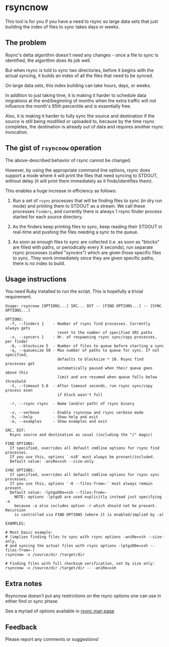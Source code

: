 # rsyncnow

This tool is for you if you have a need to rsync so large data sets
that just building the index of files to sync takes days or weeks.

## The problem

Rsync's delta algorithm doesn't need any changes - once a file to sync
is identified, the algorithm does its job well.

But when rsync is told to sync two directories, before it begins with
the actual syncing, it builds an index of all the files that need to be
synced.

On large data sets, this index building can take hours, days, or weeks.

In addition to just taking time, it is making it harder to schedule data
migrations at the end/beginning of months when the extra traffic will not
influence the month's 95th percentile and is essentially free.

Also, it is making it harder to fully sync the source and destination if
the source is still being modified or uploaded to, because by the time
rsync completes, the destination is already out of data and requires
another rsync invocation.

## The gist of `rsyncnow` operation

The above-described behavior of rsync cannot be changed.

However, by using the appropriate command line options, rsync does support
a mode where it will print the files that need syncing to STDOUT, without
delay (it will print them immediately as it finds/identifies them).

This enables a huge increase in efficiency as follows:

1. Run a set of `rsync` processes that will be finding files to sync
(in dry run mode) and printing them to STDOUT as a stream. We call
these processes `finders`, and currently there is always 1 rsync
finder process started for each source directory.

1. As the finders keep printing files to sync, keep reading their
STDOUT in real-time and pushing the files needing a sync to the queue.

1. As soon as enough files to sync are collected (i.e. as soon as
"blocks" are filled with paths, or periodically every X seconds),
run separate rsync processes (called "syncers") which are given those
specific files to sync. They work immediately since they are given
specific paths, there is no index to build.

## Usage instructions

You need Ruby installed to run the script. This is hopefully a trivial requirement.


```
Usage: rsyncnow [OPTIONS...] SRC... DST -- [FIND OPTIONS...] -- [SYNC OPTIONS...]

OPTIONS:
  -f, --finders 1    - Number of rsync find processes. Currently always gets
                       reset to the number of specified SRC paths
  -s, --syncers 1    - Nr. of respawning rsync sync/copy processes, per finder
  -b, --blocksize 5  - Number of files to queue before starting a sync
  -q, --queuesize 50 - Max number of paths to queue for sync. If not specified,
                       defaults to blocksize * 10. Rsync find processes get
                       automatically paused when their queue goes above this
                       limit and are resumed when queue falls below threshold
  -t, --timeout 5.0  - After timeout seconds, run rsync sync/copy process even
                       if block wasn't full

  -r, --rsync rsync  - Name (and/or path) of rsync binary

  -v, --verbose      - Enable rsyncnow and rsync verbose mode
  -h, --help         - Show help and exit
  -e, --examples     - Show examples and exit

SRC, DST:
  Rsync source and destination as usual (including the "/" magic)

FIND OPTIONS:
  If specified, overrides all default cmdline options for rsync find processes.
  If you use this, options `-niR` must always be present/included.
  Default value: -aniRe=ssh --size-only

SYNC OPTIONS:
  If specified, overrides all default cmdline options for rsync sync processes.
  If you use this, options `-0 --files-from=-` must always remain present.
  Default value: -lptgoD0e=ssh --files-from=-
    NOTE: options -lptgoD are used explicitly instead just specifying -a
    because -a also includes option -r which should not be present. Recursion
    is controlled via FIND OPTIONS (where it is enabled/implied by -a)

EXAMPLES:

# Most basic example:
# (implies finding files to sync with rsync options -aniRe=ssh --size-only,
# and syncing the actual files with rsync options -lptgoD0e=ssh --files-from=-)
rsyncnow -v /source/dir /target/dir

# Finding files with full checksum verification, not by size only:
rsyncnow -v /source/dir /target/dir -- -aniRe=ssh
```

## Extra notes

Rsyncnow doesn't put any restrictions on the rsync options one can use in
either find or sync phase.

See a myriad of options available in [rsync man page](https://download.samba.org/pub/rsync/rsync.1)


## Feedback

Please report any comments or suggestions!
